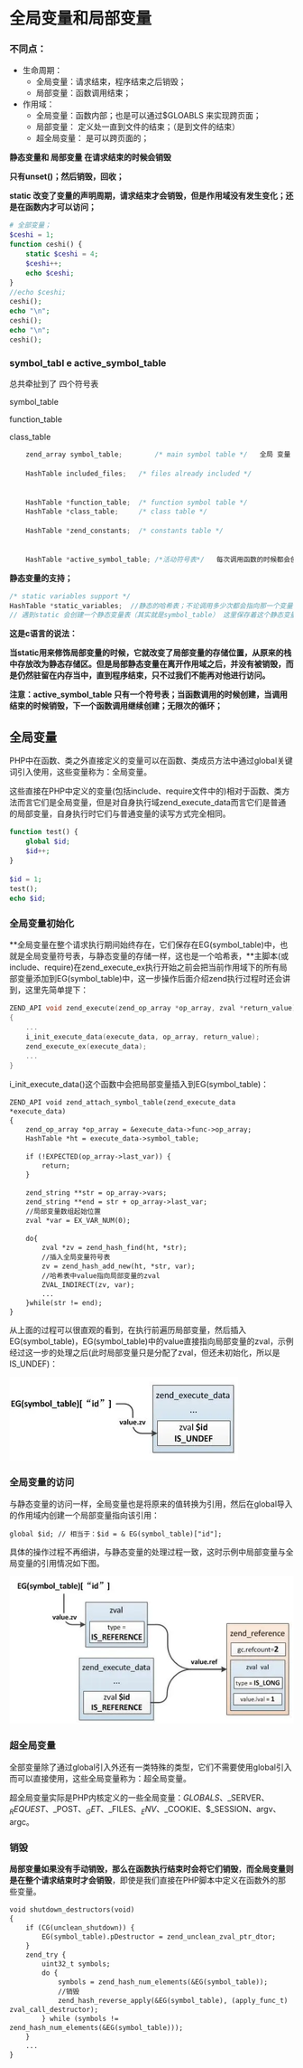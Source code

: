 # 全局变量和局部变量



### 不同点：

* 生命周期：
  * 全局变量：请求结束，程序结束之后销毁；
  * 局部变量：函数调用结束；
* 作用域：
  * 全局变量：函数内部；也是可以通过\$GLOABLS 来实现跨页面；
  * 局部变量： 定义处一直到文件的结束；（是到文件的结束）
  * 超全局变量： 是可以跨页面的；





**静态变量和 局部变量 在请求结束的时候会销毁**

**只有unset()；然后销毁，回收；**



**static 改变了变量的声明周期，请求结束才会销毁，但是作用域没有发生变化；还是在函数内才可以访问；**

````php
# 全部变量；
$ceshi = 1;
function ceshi() {
    static $ceshi = 4;
    $ceshi++;
    echo $ceshi;
}
//echo $ceshi;
ceshi();
echo "\n";
ceshi();
echo "\n";
ceshi();

````







### symbol_tabl e  active_symbol_table 





总共牵扯到了 四个符号表 

symbol_table 

function_table

class_table





```c
	zend_array symbol_table;		/* main symbol table */   全局 变量 或者静态变量的符号表； 存放全局变量；

	HashTable included_files;	/* files already included */


	HashTable *function_table;	/* function symbol table */ 
	HashTable *class_table;		/* class table */
	
	HashTable *zend_constants;	/* constants table */


	HashTable *active_symbol_table; /*活动符号表*/   每次调用函数的时候都会创建一个函数的符号表；在函数内定义的变量都会保存在这个函数符号表内；执行完成之后会被销毁；注意函数的调用栈都是有大小限制的； 

```







**静态变量的支持；**

```c
/* static variables support */
HashTable *static_variables;  //静态的哈希表；不论调用多少次都会指向那一个变量，根active_symbol_table 没有关系的；
// 遇到static 会创建一个静态变量表（其实就是symbol_table） 这里保存着这个静态变量的地址请求结束的时候会被销毁，只有active_symbol_table 里面的变量才会被销毁;
```





**这是c语言的说法：**



**当static用来修饰局部变量的时候，它就改变了局部变量的存储位置，从原来的栈中存放改为静态存储区。但是局部静态变量在离开作用域之后，并没有被销毁，而是仍然驻留在内存当中，直到程序结束，只不过我们不能再对他进行访问。**





**注意：active_symbol_table 只有一个符号表；当函数调用的时候创建，当调用结束的时候销毁，下一个函数调用继续创建；无限次的循环；**









## 全局变量

PHP中在函数、类之外直接定义的变量可以在函数、类成员方法中通过global关键词引入使用，这些变量称为：全局变量。

这些直接在PHP中定义的变量(包括include、require文件中的)相对于函数、类方法而言它们是全局变量，但是对自身执行域zend_execute_data而言它们是普通的局部变量，自身执行时它们与普通变量的读写方式完全相同。

```php
function test() {
    global $id;
    $id++;
}

$id = 1;
test();
echo $id;
```

### 全局变量初始化

**全局变量在整个请求执行期间始终存在，它们保存在EG(symbol_table)中，也就是全局变量符号表，与静态变量的存储一样，这也是一个哈希表，**主脚本(或include、require)在zend_execute_ex执行开始之前会把当前作用域下的所有局部变量添加到EG(symbol_table)中，这一步操作后面介绍zend执行过程时还会讲到，这里先简单提下：

```c
ZEND_API void zend_execute(zend_op_array *op_array, zval *return_value)
{
    ...
    i_init_execute_data(execute_data, op_array, return_value);
    zend_execute_ex(execute_data);
    ...
}
```

i_init_execute_data()这个函数中会把局部变量插入到EG(symbol_table)：

```
ZEND_API void zend_attach_symbol_table(zend_execute_data *execute_data)
{
    zend_op_array *op_array = &execute_data->func->op_array;
    HashTable *ht = execute_data->symbol_table;

    if (!EXPECTED(op_array->last_var)) { 
        return;
    }

    zend_string **str = op_array->vars;
    zend_string **end = str + op_array->last_var;
    //局部变量数组起始位置
    zval *var = EX_VAR_NUM(0);

    do{
        zval *zv = zend_hash_find(ht, *str);
        //插入全局变量符号表
        zv = zend_hash_add_new(ht, *str, var);
        //哈希表中value指向局部变量的zval
        ZVAL_INDIRECT(zv, var);
        ...
    }while(str != end);
}
```

从上面的过程可以很直观的看到，在执行前遍历局部变量，然后插入EG(symbol_table)，EG(symbol_table)中的value直接指向局部变量的zval，示例经过这一步的处理之后(此时局部变量只是分配了zval，但还未初始化，所以是IS_UNDEF)：

![【走进php内核】之全局变量内核源码解析](全局变量和局部变量.assets/img.webp)

### 全局变量的访问



与静态变量的访问一样，全局变量也是将原来的值转换为引用，然后在global导入的作用域内创建一个局部变量指向该引用：

```
global $id; // 相当于：$id = & EG(symbol_table)["id"];
```

具体的操作过程不再细讲，与静态变量的处理过程一致，这时示例中局部变量与全局变量的引用情况如下图。

![【走进php内核】之全局变量内核源码解析](全局变量和局部变量.assets/img-16574301307491.webp)

### 超全局变量

全部变量除了通过global引入外还有一类特殊的类型，它们不需要使用global引入而可以直接使用，这些全局变量称为：超全局变量。

超全局变量实际是PHP内核定义的一些全局变量：$GLOBALS、$_SERVER、$_REQUEST、$_POST、$_GET、$_FILES、$_ENV、$_COOKIE、$_SESSION、argv、argc。

### 销毁

**局部变量如果没有手动销毁，那么在函数执行结束时会将它们销毁**，**而全局变量则是在整个请求结束时才会销毁**，即使是我们直接在PHP脚本中定义在函数外的那些变量。

```
void shutdown_destructors(void)
{
    if (CG(unclean_shutdown)) {
        EG(symbol_table).pDestructor = zend_unclean_zval_ptr_dtor;
    }
    zend_try {
        uint32_t symbols;
        do {
            symbols = zend_hash_num_elements(&EG(symbol_table));
            //销毁
            zend_hash_reverse_apply(&EG(symbol_table), (apply_func_t) zval_call_destructor);
        } while (symbols != zend_hash_num_elements(&EG(symbol_table)));
    }
    ...
}
```
